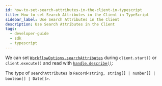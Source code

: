 ```yaml
---
id: how-to-set-search-attributes-in-the-client-in-typescript
title: How to set Search Attributes in the Client in TypeScript
sidebar_label: Use Search Attributes in the Client
description: Use Search Attributes in the Client
tags:
  - developer-guide
  - sdk
  - typescript
---
```


We can set [`WorkflowOptions.searchAttributes`](https://typescript.temporal.io/api/interfaces/client.WorkflowOptions#searchattributes) during `client.start()` or `client.execute()` and read with [`handle.describe()`](https://typescript.temporal.io/api/interfaces/client.WorkflowHandle#describe):

<!--SNIPSTART typescript-search-attributes-client -->
<!--SNIPEND-->

The type of `searchAttributes` is `Record<string, string[] | number[] | boolean[] | Date[]>`.
